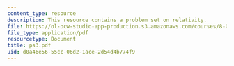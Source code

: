 ```yaml
---
content_type: resource
description: This resource contains a problem set on relativity.
file: https://ol-ocw-studio-app-production.s3.amazonaws.com/courses/8-033-relativity-fall-2006/d0a46e5655cc06d21ace2d54d4b774f9_ps3.pdf
file_type: application/pdf
resourcetype: Document
title: ps3.pdf
uid: d0a46e56-55cc-06d2-1ace-2d54d4b774f9
---
```

